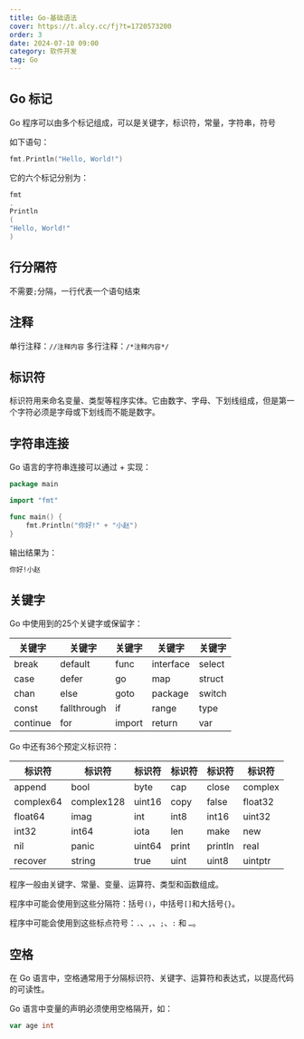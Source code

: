 ```yaml
---
title: Go-基础语法
cover: https://t.alcy.cc/fj?t=1720573200
order: 3
date: 2024-07-10 09:00
category: 软件开发
tag: Go
---
```


## Go 标记

Go 程序可以由多个标记组成，可以是关键字，标识符，常量，字符串，符号

如下语句：

```Go
fmt.Println("Hello, World!")
```
它的六个标记分别为：

```Go
fmt
.
Println
(
"Hello, World!"
)
```

## 行分隔符

不需要`;`分隔，一行代表一个语句结束

## 注释

单行注释：`//注释内容`
多行注释：`/*注释内容*/`

## 标识符

标识符用来命名变量、类型等程序实体。它由数字、字母、下划线组成，但是第一个字符必须是字母或下划线而不能是数字。

## 字符串连接

Go 语言的字符串连接可以通过 + 实现：

```Go
package main

import "fmt"

func main() {
	fmt.Println("你好!" + "小赵")
}
```

输出结果为：

```txt
你好!小赵
```
## 关键字

Go 中使用到的25个关键字或保留字：

|关键字|关键字|关键字|关键字|关键字|
|----|----|----|----|----|
|break|	default|	func|	interface|	select|
|case|	defer|	go|	map|	struct|
|chan|	else|	goto|	package|	switch|
|const|	fallthrough|	if|	range|	type|
|continue|	for|	import|	return|	var|

Go 中还有36个预定义标识符：

|标识符|标识符|标识符|标识符|标识符|标识符|
|---|---|---|---|---|---|
|append	|bool|	byte|	cap|	close|	complex|
|complex64|	complex128|	uint16|copy|	false|float32|
|float64|	imag|	int|	int8|	int16|uint32|
|int32	|int64	|iota|	len|	make|	new	|
|nil|	panic	|uint64|print|	println|	real	|
|recover|	string	|true|	uint|	uint8	|uintptr|

程序一般由关键字、常量、变量、运算符、类型和函数组成。

程序中可能会使用到这些分隔符：括号`()`，中括号`[]`和大括号`{}`。

程序中可能会使用到这些标点符号：`.`、`,`、`;`、`:` 和 `…`。

## 空格

在 Go 语言中，空格通常用于分隔标识符、关键字、运算符和表达式，以提高代码的可读性。

Go 语言中变量的声明必须使用空格隔开，如：

```Go
var age int
```
